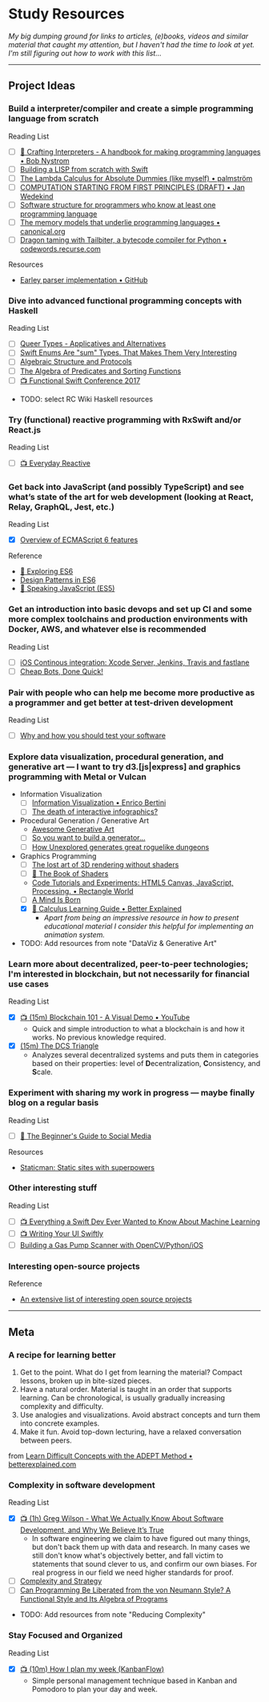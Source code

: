 # Study Resources
_My big dumping ground for links to articles, (e)books, videos and similar material that caught my attention, but I haven't had the time to look at yet. I'm still figuring out how to work with this list…_

----

## Project Ideas

### Build a interpreter/compiler and create a simple programming language from scratch
Reading List
* [ ] [📕 Crafting Interpreters - A handbook for making programming languages • Bob Nystrom](http://www.craftinginterpreters.com)
* [ ] [Building a LISP from scratch with Swift](https://www.uraimo.com/2017/02/05/building-a-lisp-from-scratch-with-swift/)
* [ ] [The Lambda Calculus for Absolute Dummies (like myself) • palmström](http://palmstroem.blogspot.jp/2012/05/lambda-calculus-for-absolute-dummies.html?m=1)
* [ ] [COMPUTATION STARTING FROM FIRST PRINCIPLES (DRAFT) • Jan Wedekind](http://www.wedesoft.de/binary-lambda-calculus.html)
* [ ] [Software structure for programmers who know at least one programming language](https://www.destroyallsoftware.com/compendium/software-structure/6fb5f711cae5a4e6)
* [ ] [The memory models that underlie programming languages • canonical.org](http://canonical.org/~kragen/memory-models/)
* [ ] [Dragon taming with Tailbiter, a bytecode compiler for Python • codewords.recurse.com](https://codewords.recurse.com/issues/seven/dragon-taming-with-tailbiter-a-bytecode-compiler)

Resources
* [Earley parser implementation • GitHub](https://github.com/lagodiuk/earley-parser-js)

### Dive into advanced functional programming concepts with Haskell
Reading List
* [ ] [Queer Types - Applicatives and Alternatives](https://queertypes.com/posts/59-applicatives-alternatives.html)
* [ ] [Swift Enums Are "sum" Types. That Makes Them Very Interesting](https://mislavjavor.github.io/2017-04-19/Swift-enums-are-sum-types.-That-makes-them-very-interesting/)
* [ ] [Algebraic Structure and Protocols](http://www.fewbutripe.com/swift/math/algebra/2015/02/17/algebraic-structure-and-protocols.html)
* [ ] [The Algebra of Predicates and Sorting Functions](http://www.fewbutripe.com/swift/math/algebra/monoid/2017/04/18/algbera-of-predicates-and-sorting-functions.html)
* [ ] [📺 Functional Swift Conference 2017](http://2017.funswiftconf.com)
* TODO: select RC Wiki Haskell resources

### Try (functional) reactive programming with RxSwift and/or React.js
Reading List
* [ ] [📺 Everyday Reactive](https://news.realm.io/news/everyday-reactive/)

### Get back into JavaScript (and possibly TypeScript) and see what’s state of the art for web development (looking at React, Relay, GraphQL, Jest, etc.)
Reading List
* [x] [Overview of ECMAScript 6 features](https://github.com/lukehoban/es6features)

Reference
* [📕 Exploring ES6](http://exploringjs.com/es6/index.html)
* [Design Patterns in ES6](http://tcorral.github.io/Design-Patterns-in-Javascript/)
* [📕 Speaking JavaScript (ES5)](http://speakingjs.com/es5/index.html)

### Get an introduction into basic devops and set up CI and some more complex toolchains and production environments with Docker, AWS, and whatever else is recommended
Reading List
* [ ] [iOS Continous integration: Xcode Server, Jenkins, Travis and fastlane](http://thebugcode.github.io/ios-continous-integration-choosing-a-build-server-and-tooling/)
* [ ] [Cheap Bots, Done Quick!](http://cheapbotsdonequick.com)

### Pair with people who can help me become more productive as a programmer and get better at test-driven development
Reading List
* [ ] [Why and how you should test your software](https://codewithoutrules.com/2017/03/26/why-how-test-software/)

### Explore data visualization, procedural generation, and generative art — I want to try d3.[js|express] and graphics programming with Metal or Vulcan
* Information Visualization
    - [ ] [Information Visualization • Enrico Bertini](http://enrico.bertini.io/teaching/)
    - [ ] [The death of interactive infographics?](https://medium.com/@dominikus/the-end-of-interactive-visualizations-52c585dcafcb)
* Procedural Generation / Generative Art
    - [Awesome Generative Art](https://github.com/kosmos/awesome-generative-art/blob/master/readme.md)
    - [ ] [So you want to build a generator…](http://galaxykate0.tumblr.com/post/139774965871/so-you-want-to-build-a-generator)
    - [ ] [How Unexplored generates great roguelike dungeons](https://www.rockpapershotgun.com/2017/03/10/how-unexplored-generates-great-roguelike-dungeons/)
* Graphics Programming
    - [ ] [The lost art of 3D rendering without shaders](http://machinethink.net/blog/3d-rendering-without-shaders/)
    - [ ] [📕 The Book of Shaders](http://thebookofshaders.com)
    - [Code Tutorials and Experiments: HTML5 Canvas, JavaScript, Processing. • Rectangle World](http://rectangleworld.com/blog/)
    - [ ] [A Mind Is Born](https://www.linusakesson.net/scene/a-mind-is-born/index.php)
    - [x] [📕 Calculus Learning Guide • Better Explained](https://betterexplained.com/guides/calculus/)
        - *Apart from being an impressive resource in how to present educational material I consider this helpful for implementing an animation system.*
* TODO: Add resources from note "DataViz & Generative Art"

### Learn more about decentralized, peer-to-peer technologies; I'm interested in blockchain, but not necessarily for financial use cases
Reading List
* [x] [📺 (15m) Blockchain 101 - A Visual Demo • YouTube](https://youtu.be/Cc3bdKNYlEM)
    - Quick and simple introduction to what a blockchain is and how it works. No previous knowledge required.
* [x] [(15m) The DCS Triangle](https://blog.bigchaindb.com/the-dcs-triangle-5ce0e9e0f1dc)
    - Analyzes several decentralized systems and puts them in categories based on their properties: level of **D**ecentralization, **C**onsistency, and **S**cale.

### Experiment with sharing my work in progress — maybe finally blog on a regular basis
Reading List
* [ ] [📕 The Beginner's Guide to Social Media](https://moz.com/beginners-guide-to-social-media)

Resources
* [Staticman: Static sites with superpowers](https://staticman.net)

### Other interesting stuff
Reading List
* [ ] [📺 Everything a Swift Dev Ever Wanted to Know About Machine Learning](https://news.realm.io/news/swift-developer-on-machine-learning-try-swift-2017-gallagher/)
* [ ] [📺 Writing Your UI Swiftly](https://news.realm.io/news/sommer-panage-writing-your-ui-swiftly/)
* [ ] [Building a Gas Pump Scanner with OpenCV/Python/iOS](https://hackernoon.com/building-a-gas-pump-scanner-with-opencv-python-ios-116fe6c9ae8b)

### Interesting open-source projects
Reference
* [An extensive list of interesting open source projects](https://github.com/lk-geimfari/awesomo)

----

## Meta

### A recipe for learning better
1. Get to the point. What do I get from learning the material? Compact lessons, broken up in bite-sized pieces.
2. Have a natural order. Material is taught in an order that supports learning. Can be chronological, is usually gradually increasing complexity and difficulty.
3. Use analogies and visualizations. Avoid abstract concepts and turn them into concrete examples.
4. Make it fun. Avoid top-down lecturing, have a relaxed conversation between peers.

from [Learn Difficult Concepts with the ADEPT Method • betterexplained.com](https://betterexplained.com/articles/adept-method/)

### Complexity in software development
Reading List
* [x] [📺 (1h) Greg Wilson - What We Actually Know About Software Development, and Why We Believe It’s True](https://vimeo.com/9270320)
    - In software engineering we claim to have figured out many things, but don't back them up with data and research. In many cases we still don't know what's objectively better, and fall victim to statements that sound clever to us, and confirm our own biases. For real progress in our field we need higher standards for proof.
* [ ] [Complexity and Strategy](https://hackernoon.com/complexity-and-strategy-325cd7f59a92)
* [ ] [Can Programming Be Liberated from the von Neumann Style? A Functional Style and Its Algebra of Programs](http://worrydream.com/refs/Backus-CanProgrammingBeLiberated.pdf)
* TODO: Add resources from note "Reducing Complexity"

### Stay Focused and Organized
Reading List
* [x] [📺 (10m) How I plan my week (KanbanFlow)](https://m.youtube.com/watch?v=W9k0OhJkjQ0)
    - Simple personal management technique based in Kanban and Pomodoro to plan your day and week.
